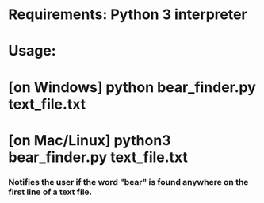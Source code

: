 # Requirements: Python 3 interpreter
# Usage:
# [on Windows] python bear_finder.py text_file.txt
# [on Mac/Linux] python3 bear_finder.py text_file.txt

### Notifies the user if the word "bear" is found anywhere on the first line of a text file.
